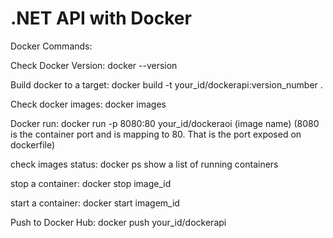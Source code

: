# .NET API with Docker

Docker Commands:

Check Docker Version: docker --version

Build docker to a target: docker build -t your_id/dockerapi:version_number .

Check docker images: docker images

Docker run: docker run -p 8080:80 your_id/dockeraoi (image name)
(8080 is the container port and is mapping to 80. That is the port exposed on dockerfile)

check images status: docker ps
show a list of running containers

stop a container: docker stop image_id

start a container: docker start imagem_id

Push to Docker Hub: docker push your_id/dockerapi

